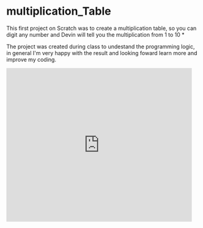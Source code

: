 # multiplication_Table
This first project on Scratch was to create a multiplication table, so you can digit any number and Devin will tell you the multiplication from 1 to 10 * 

The project was created during class to undestand the programming logic, in general I'm very happy with the result and looking foward learn more and improve my coding. 

<iframe src="https://scratch.mit.edu/projects/1125804311/embed" allowtransparency="true" width="485" height="402" frameborder="0" scrolling="no" allowfullscreen></iframe>
